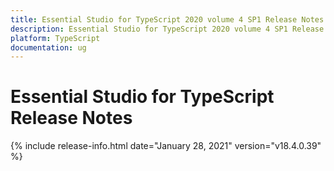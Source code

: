 ```yaml
---
title: Essential Studio for TypeScript 2020 volume 4 SP1 Release Notes  
description: Essential Studio for TypeScript 2020 volume 4 SP1 Release Notes  
platform: TypeScript
documentation: ug
---
```


# Essential Studio for TypeScript  Release Notes  

{% include release-info.html date="January 28, 2021"  version="v18.4.0.39" %} 








